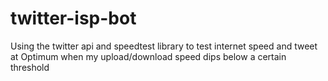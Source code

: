 # twitter-isp-bot

Using the twitter api and speedtest library to test internet speed and tweet at Optimum when my upload/download speed dips below a certain threshold


